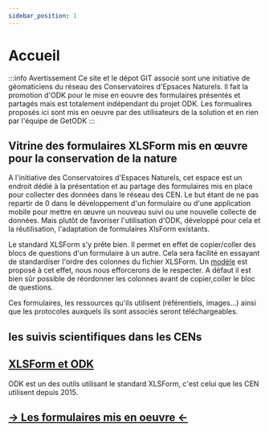 ```yaml
---
sidebar_position: 1
---
```

# Accueil
:::info Avertissement
Ce site et le dépot GIT associé sont une initiative de géomaticiens du réseau des Conservatoires d'Epsaces Naturels.
Il fait la promotion d'ODK pour le mise en eouvre des formulaires présentés et partagés mais est totalement indépendant du projet ODK.
Les formualires proposés ici sont mis en oeuvre par des utilisateurs de la solution et en rien par l'équipe de GetODK
:::
## Vitrine des formulaires XLSForm mis en œuvre pour la conservation de la nature

A l'initiative des Conservatoires d'Espaces Naturels, cet espace est un endroit dédié à la présentation et au partage des formulaires mis en place pour collecter des données dans le réseau des CEN.
Le but étant de ne pas repartir de 0 dans le développement d'un formulaire ou d'une application mobile pour mettre en œuvre un nouveau suivi ou une nouvelle collecte de données.
Mais plutôt de favoriser l'utilisation d'ODK, développé pour cela et la réutilisation, l'adaptation de formulaires XlsForm existants.

Le standard XLSForm s'y prête bien. Il permet en effet de copier/coller des blocs de questions d'un formulaire à un autre. Cela sera facilité en essayant de standardiser l'ordre des colonnes du fichier XLSForm.
Un [modèle](template_xlsform.xlsx) est proposé à cet effet, nous nous efforcerons de le respecter. A défaut il est bien sûr possible de réordonner les colonnes avant de copier,coller le bloc de questions.

Ces formulaires, les ressources qu'ils utilisent (référentiels, images...) ainsi que les protocoles auxquels ils sont associés seront téléchargeables.

## les suivis scientifiques dans les CENs

## [XLSForm et ODK](./odk.md)
ODK est un des outils utilisant le standard XLSForm, c'est celui que les CEN utilisent depuis 2015.

## [-> Les formulaires mis en oeuvre <-](./category/les-formulaires)
